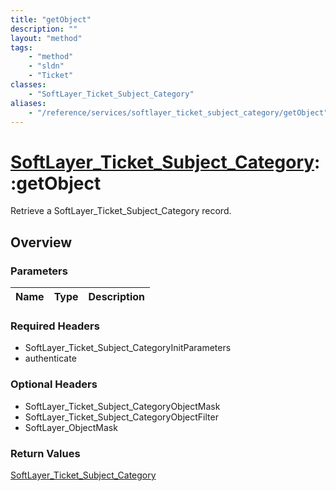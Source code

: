 ```yaml
---
title: "getObject"
description: ""
layout: "method"
tags:
    - "method"
    - "sldn"
    - "Ticket"
classes:
    - "SoftLayer_Ticket_Subject_Category"
aliases:
    - "/reference/services/softlayer_ticket_subject_category/getObject"
---
```

# [SoftLayer_Ticket_Subject_Category](/reference/services/SoftLayer_Ticket_Subject_Category)::getObject

Retrieve a SoftLayer_Ticket_Subject_Category record.


## Overview 


### Parameters 
|Name | Type | Description |
| --- | --- | --- |


### Required Headers
* SoftLayer_Ticket_Subject_CategoryInitParameters
* authenticate

### Optional Headers
* SoftLayer_Ticket_Subject_CategoryObjectMask
* SoftLayer_Ticket_Subject_CategoryObjectFilter
* SoftLayer_ObjectMask

### Return Values
<a href='/reference/datatypes/SoftLayer_Ticket_Subject_Category'>SoftLayer_Ticket_Subject_Category </a>

